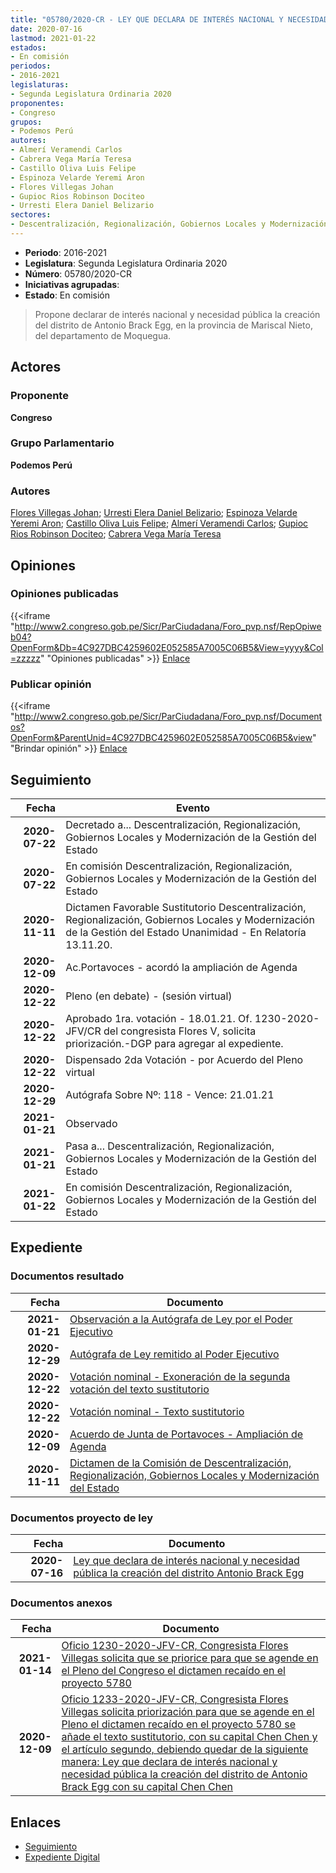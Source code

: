 ```yaml
---
title: "05780/2020-CR - LEY QUE DECLARA DE INTERÉS NACIONAL Y NECESIDAD PÚBLICA LA CREACIÓN DEL DISTRITO ANTONIO BRACK EGG"
date: 2020-07-16
lastmod: 2021-01-22
estados:
- En comisión
periodos:
- 2016-2021
legislaturas:
- Segunda Legislatura Ordinaria 2020
proponentes:
- Congreso
grupos:
- Podemos Perú
autores:
- Almerí Veramendi Carlos
- Cabrera Vega María Teresa
- Castillo Oliva Luis Felipe
- Espinoza Velarde Yeremi Aron
- Flores Villegas Johan
- Gupioc Rios Robinson Dociteo
- Urresti Elera Daniel Belizario
sectores:
- Descentralización, Regionalización, Gobiernos Locales y Modernización de la Gestión del Estado
---
```

- **Periodo**: 2016-2021
- **Legislatura**: Segunda Legislatura Ordinaria 2020
- **Número**: 05780/2020-CR
- **Iniciativas agrupadas**: 
- **Estado**: En comisión

> Propone declarar de interés nacional y necesidad pública la creación del distrito de Antonio Brack Egg, en la provincia de Mariscal Nieto, del departamento de Moquegua.


## Actores

### Proponente

**Congreso**

### Grupo Parlamentario

**Podemos Perú**

### Autores

[Flores Villegas Johan](mailto:mailto:jfloresv@congreso.gob.pe); [Urresti Elera Daniel Belizario](mailto:mailto:durresti@congreso.gob.pe); [Espinoza Velarde Yeremi Aron](mailto:mailto:yespinoza@congreso.gob.pe); [Castillo Oliva Luis Felipe](mailto:mailto:lcastilloo@congreso.gob.pe); [Almerí Veramendi Carlos](mailto:mailto:calmeri@congreso.gob.pe); [Gupioc Rios Robinson Dociteo](mailto:mailto:rgupioc@congreso.gob.pe); [Cabrera Vega María Teresa](mailto:mailto:mcabrera@congreso.gob.pe)

## Opiniones

### Opiniones publicadas

{{<iframe "http://www2.congreso.gob.pe/Sicr/ParCiudadana/Foro_pvp.nsf/RepOpiweb04?OpenForm&Db=4C927DBC4259602E052585A7005C06B5&View=yyyy&Col=zzzzz" "Opiniones publicadas" >}}
[Enlace](http://www2.congreso.gob.pe/Sicr/ParCiudadana/Foro_pvp.nsf/RepOpiweb04?OpenForm&Db=4C927DBC4259602E052585A7005C06B5&View=yyyy&Col=zzzzz)

### Publicar opinión

{{<iframe "http://www2.congreso.gob.pe/Sicr/ParCiudadana/Foro_pvp.nsf/Documentos?OpenForm&ParentUnid=4C927DBC4259602E052585A7005C06B5&view" "Brindar opinión" >}}
[Enlace](http://www2.congreso.gob.pe/Sicr/ParCiudadana/Foro_pvp.nsf/Documentos?OpenForm&ParentUnid=4C927DBC4259602E052585A7005C06B5&view)


## Seguimiento

| Fecha | Evento |
|------:|--------|
| **2020-07-22** | Decretado a... Descentralización, Regionalización, Gobiernos Locales y Modernización de la Gestión del Estado |
| **2020-07-22** | En comisión Descentralización, Regionalización, Gobiernos Locales y Modernización de la Gestión del Estado |
| **2020-11-11** | Dictamen Favorable Sustitutorio Descentralización, Regionalización, Gobiernos Locales y Modernización de la Gestión del Estado Unanimidad - En Relatoría 13.11.20. |
| **2020-12-09** | Ac.Portavoces - acordó la ampliación de Agenda |
| **2020-12-22** | Pleno (en debate) - (sesión virtual) |
| **2020-12-22** | Aprobado 1ra. votación - 18.01.21. Of. 1230-2020-JFV/CR del congresista Flores V, solicita priorización.-DGP para agregar al expediente. |
| **2020-12-22** | Dispensado 2da Votación - por Acuerdo del Pleno virtual |
| **2020-12-29** | Autógrafa Sobre Nº: 118 - Vence: 21.01.21 |
| **2021-01-21** | Observado |
| **2021-01-21** | Pasa a... Descentralización, Regionalización, Gobiernos Locales y Modernización de la Gestión del Estado |
| **2021-01-22** | En comisión Descentralización, Regionalización, Gobiernos Locales y Modernización de la Gestión del Estado |

## Expediente

### Documentos resultado

| Fecha | Documento |
|------:|-----------|
| **2021-01-21** | [Observación a la Autógrafa de Ley por el Poder Ejecutivo](http://www.leyes.congreso.gob.pe/Documentos/2016_2021/Observacion_a_la_Autografa/OBAU05780-20210121.pdf) |
| **2020-12-29** | [Autógrafa de Ley remitido al Poder Ejecutivo](https://leyes.congreso.gob.pe/Documentos/2016_2021/Autografas/Ley_y_de_Resolucion_Legislativa/AU05780_20201229.pdf) |
| **2020-12-22** | [Votación nominal - Exoneración de la segunda votación del texto sustitutorio](http://www.leyes.congreso.gob.pe/Documentos/2016_2021/Asistencia_y_Votacion/Proyectos_de_Ley/Votacion_Nominal/VNESVTS05780-20201222.pdf) |
| **2020-12-22** | [Votación nominal - Texto sustitutorio](http://www.leyes.congreso.gob.pe/Documentos/2016_2021/Asistencia_y_Votacion/Proyectos_de_Ley/Votacion_Nominal/VNTS05780-20201222.pdf) |
| **2020-12-09** | [Acuerdo de Junta de Portavoces - Ampliación de Agenda](http://www.leyes.congreso.gob.pe/Documentos/2016_2021/Acuerdos/Junta_Portavoces/AJP05780-20201209.pdf) |
| **2020-11-11** | [Dictamen de la Comisión de Descentralización, Regionalización, Gobiernos Locales y Modernización del Estado](http://www.leyes.congreso.gob.pe/Documentos/2016_2021/Dictamenes/Proyectos_de_Ley/05780DC08MAY20201111.pdf) |

### Documentos proyecto de ley

| Fecha | Documento |
|------:|-----------|
| **2020-07-16** | [Ley que declara de interés nacional y necesidad pública la creación del distrito Antonio Brack Egg](http://www.leyes.congreso.gob.pe/Documentos/2016_2021/Proyectos_de_Ley_y_de_Resoluciones_Legislativas/PL05780-20200716.pdf) |

### Documentos anexos

| Fecha | Documento |
|------:|-----------|
| **2021-01-14** | [Oficio 1230-2020-JFV-CR, Congresista Flores Villegas solicita que se priorice para que se agende en el Pleno del Congreso el dictamen recaído en el proyecto 5780](http://www.leyes.congreso.gob.pe/Documentos/2016_2021/Oficios/Congresistas/OFICIO-1230-2020-JFV-CR.pdf) |
| **2020-12-09** | [Oficio 1233-2020-JFV-CR, Congresista Flores Villegas solicita priorización para que se agende en el Pleno el dictamen recaído en el proyecto 5780 se añade el texto sustitutorio, con su capital Chen Chen y el artículo segundo, debiendo quedar de la siguiente manera: Ley que declara de interés nacional y necesidad pública la creación del distrito de Antonio Brack Egg con su capital Chen Chen](http://www.leyes.congreso.gob.pe/Documentos/2016_2021/Oficios/Congresistas/OFICIO-1233-2020-JFV-CR.pdf) |

## Enlaces

- [Seguimiento](http://www2.congreso.gob.pe/Sicr/TraDocEstProc/CLProLey2016.nsf/f7fff46988ca05b1052578e100829cc7/8976287d391404cc052585a700759f42?OpenDocument)
- [Expediente Digital](http://www2.congreso.gob.pe/Sicr/TraDocEstProc/Expvirt_2011.nsf/visbusqptramdoc1621/05780?opendocument)

